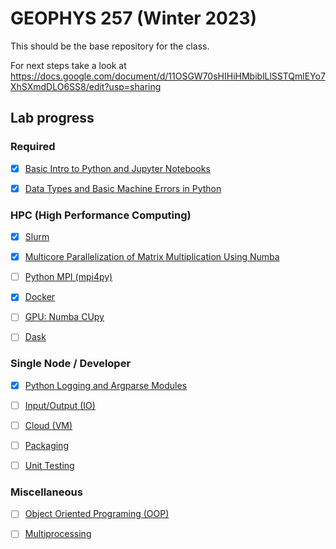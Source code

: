 # GEOPHYS 257 (Winter 2023)

This should be the base repository for the class. 

For next steps take a look at https://docs.google.com/document/d/11OSGW70sHIHiHMbiblLlSSTQmlEYo7XhSXmdDLO6SS8/edit?usp=sharing

## Lab progress

### Required

- [x] [Basic Intro to Python and Jupyter Notebooks](http://zapad.stanford.edu/GP257/labs-2023/class-notebooks/-/blob/main/Basic_Intro_to_Python_and_Jupyter_Notebooks.ipynb)

- [x] [Data Types and Basic Machine Errors in Python](http://zapad.stanford.edu/GP257/labs-2023/data-types-and-machine-errors/-/blob/main/Data_Types_and_Basic_Machine_Errors_in_Python.ipynb)

### HPC (High Performance Computing)

- [x] [Slurm](http://zapad.stanford.edu/GP257/labs-2023/slurm/-/blob/main/notebook.ipynb)

- [x] [Multicore Parallelization of Matrix Multiplication Using Numba](http://zapad.stanford.edu/GP257/labs-2023/multicore-parallelization-of-matrix-multiplication-using-numba/-/blob/main/Multicore_Parallelization_of_Matrix_Multiplication_Using_Numba.ipynb)

- [ ] [Python MPI (mpi4py)](http://zapad.stanford.edu/GP257/labs-2023/mpi4py_lab/-/blob/main/Python_MPI_Matrix_Matrix_Multiplication.ipynb)

- [x] [Docker](http://zapad.stanford.edu/GP257/labs-2023/docker)

- [ ] [GPU: Numba CUpy](http://zapad.stanford.edu/GP257/labs-2023/gpu_parallelization_of_matrix-matrix_multiplication/-/blob/main/GPU_Parallelization_of_Matrix-Matrix_Multiplication.ipynb)

- [ ] [Dask]()


### Single Node / Developer

- [x] [Python Logging and Argparse Modules](http://zapad.stanford.edu/GP257/labs-2023/argparse/-/blob/main/Python_logging_and_argparse_lab.ipynb)

- [ ] [Input/Output (IO)](http://zapad.stanford.edu/GP257/labs-2023/io/-/blob/main/notebook.ipynb)

- [ ] [Cloud (VM)]()

- [ ] [Packaging]()

- [ ] [Unit Testing](http://zapad.stanford.edu/GP257/labs-2023/unit-testing/-/blob/main/notebook.ipynb)

### Miscellaneous

- [ ] [Object Oriented Programing (OOP)](http://zapad.stanford.edu/GP257/labs-2023/ooo/-/blob/main/notebook.ipynb)

- [ ] [Multiprocessing](http://zapad.stanford.edu/GP257/labs-2023/multiprocessing/-/blob/main/notebook.ipynb)
